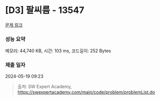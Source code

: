 # [D3] 팔씨름 - 13547 

[문제 링크](https://swexpertacademy.com/main/code/problem/problemDetail.do?contestProbId=AX6PP9G6p1sDFAS9) 

### 성능 요약

메모리: 44,740 KB, 시간: 103 ms, 코드길이: 252 Bytes

### 제출 일자

2024-05-19 09:23



> 출처: SW Expert Academy, https://swexpertacademy.com/main/code/problem/problemList.do